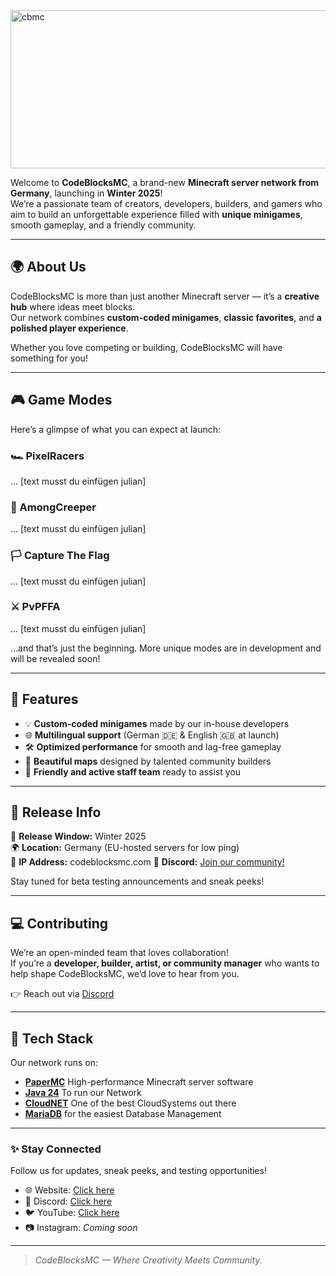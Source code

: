 <img width="2048" height="253" alt="cbmc" src="https://github.com/user-attachments/assets/7b508bb8-7576-4d4c-a5b6-11c62a87e795" />

Welcome to **CodeBlocksMC**, a brand-new **Minecraft server network from Germany**, launching in **Winter 2025**!  
We’re a passionate team of creators, developers, builders, and gamers who aim to build an unforgettable experience filled with **unique minigames**, smooth gameplay, and a friendly community.

---

## 🌍 About Us

CodeBlocksMC is more than just another Minecraft server — it’s a **creative hub** where ideas meet blocks.  
Our network combines **custom-coded minigames**, **classic favorites**, and **a polished player experience**.

Whether you love competing or building, CodeBlocksMC will have something for you!

---

## 🎮 Game Modes

Here’s a glimpse of what you can expect at launch:

### 🏎️ PixelRacers
... [text musst du einfügen julian]

### 👾 AmongCreeper
... [text musst du einfügen julian]

### 🏳️ Capture The Flag
... [text musst du einfügen julian]

### ⚔️ PvPFFA
... [text musst du einfügen julian]

…and that’s just the beginning. More unique modes are in development and will be revealed soon!

---

## 🧩 Features

- 💡 **Custom-coded minigames** made by our in-house developers  
- 🌐 **Multilingual support** (German 🇩🇪 & English 🇬🇧 at launch)  
- 🛠️ **Optimized performance** for smooth and lag-free gameplay  
- 🎨 **Beautiful maps** designed by talented community builders  
- 👥 **Friendly and active staff team** ready to assist you

---

## 🚀 Release Info

📅 **Release Window:** Winter 2025  
🌍 **Location:** Germany (EU-hosted servers for low ping)  
🔗 **IP Address:** codeblocksmc.com 
💬 **Discord:** [Join our community!](https://dc.codeblocksmc.de)

Stay tuned for beta testing announcements and sneak peeks!

---

## 💻 Contributing

We’re an open-minded team that loves collaboration!  
If you’re a **developer, builder, artist, or community manager** who wants to help shape CodeBlocksMC, we’d love to hear from you.

👉 Reach out via [Discord](https://dc.codeblocksmc.de)

---

## 🧠 Tech Stack

Our network runs on:
- **[PaperMC](https://papermc.io)** High-performance Minecraft server software
- **[Java 24](https://adoptium.net/temurin/releases)** To run our Network
- **[CloudNET](https://cloudnetservice.eu)** One of the best CloudSystems out there
- **[MariaDB](https://https://mariadb.org)** for the easiest Database Management

---


### ✨ Stay Connected
Follow us for updates, sneak peeks, and testing opportunities!

- 🌐 Website: [Click here](https://codeblocksmc.com)
- 💬 Discord: [Click here](https://dc.codeblocksmc.de)
- 🐦 YouTube: [Click here](https://youtube.com/@CodeBlocksMC)
- 📷 Instagram: *Coming soon*

---

> *CodeBlocksMC — Where Creativity Meets Community.*
